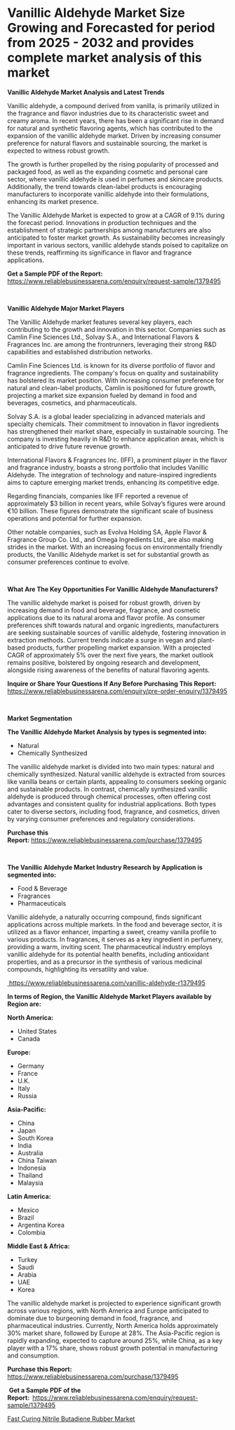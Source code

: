 <p><h1>Vanillic Aldehyde Market Size Growing and Forecasted for period from 2025 - 2032 and provides complete market analysis of this market</h1></p><p><strong>Vanillic Aldehyde Market Analysis and Latest Trends</strong></p>
<p><p>Vanillic aldehyde, a compound derived from vanilla, is primarily utilized in the fragrance and flavor industries due to its characteristic sweet and creamy aroma. In recent years, there has been a significant rise in demand for natural and synthetic flavoring agents, which has contributed to the expansion of the vanillic aldehyde market. Driven by increasing consumer preference for natural flavors and sustainable sourcing, the market is expected to witness robust growth.</p><p>The growth is further propelled by the rising popularity of processed and packaged food, as well as the expanding cosmetic and personal care sector, where vanillic aldehyde is used in perfumes and skincare products. Additionally, the trend towards clean-label products is encouraging manufacturers to incorporate vanillic aldehyde into their formulations, enhancing its market presence.</p><p>The Vanillic Aldehyde Market is expected to grow at a CAGR of 9.1% during the forecast period. Innovations in production techniques and the establishment of strategic partnerships among manufacturers are also anticipated to foster market growth. As sustainability becomes increasingly important in various sectors, vanillic aldehyde stands poised to capitalize on these trends, reaffirming its significance in flavor and fragrance applications.</p></p>
<p><strong>Get a Sample PDF of the Report:&nbsp;</strong> <a href="https://www.reliablebusinessarena.com/enquiry/request-sample/1379495?utm_campaign=1932&utm_medium=2&utm_source=Github&utm_content=ia&utm_term=01022025&utm_id=vanillic-aldehyde">https://www.reliablebusinessarena.com/enquiry/request-sample/1379495</a></p>
<p>&nbsp;</p>
<p><strong>Vanillic Aldehyde Major Market Players</strong></p>
<p><p>The Vanillic Aldehyde market features several key players, each contributing to the growth and innovation in this sector. Companies such as Camlin Fine Sciences Ltd., Solvay S.A., and International Flavors & Fragrances Inc. are among the frontrunners, leveraging their strong R&D capabilities and established distribution networks.</p><p>Camlin Fine Sciences Ltd. is known for its diverse portfolio of flavor and fragrance ingredients. The company's focus on quality and sustainability has bolstered its market position. With increasing consumer preference for natural and clean-label products, Camlin is positioned for future growth, projecting a market size expansion fueled by demand in food and beverages, cosmetics, and pharmaceuticals.</p><p>Solvay S.A. is a global leader specializing in advanced materials and specialty chemicals. Their commitment to innovation in flavor ingredients has strengthened their market share, especially in sustainable sourcing. The company is investing heavily in R&D to enhance application areas, which is anticipated to drive future revenue growth.</p><p>International Flavors & Fragrances Inc. (IFF), a prominent player in the flavor and fragrance industry, boasts a strong portfolio that includes Vanillic Aldehyde. The integration of technology and nature-inspired ingredients aims to capture emerging market trends, enhancing its competitive edge.</p><p>Regarding financials, companies like IFF reported a revenue of approximately $3 billion in recent years, while Solvay’s figures were around €10 billion. These figures demonstrate the significant scale of business operations and potential for further expansion.</p><p>Other notable companies, such as Evolva Holding SA, Apple Flavor & Fragrance Group Co. Ltd., and Omega Ingredients Ltd., are also making strides in the market. With an increasing focus on environmentally friendly products, the Vanillic Aldehyde market is set for substantial growth as consumer preferences continue to evolve.</p></p>
<p>&nbsp;</p>
<p><strong>What Are The Key Opportunities For Vanillic Aldehyde Manufacturers?</strong></p>
<p><p>The vanillic aldehyde market is poised for robust growth, driven by increasing demand in food and beverage, fragrance, and cosmetic applications due to its natural aroma and flavor profile. As consumer preferences shift towards natural and organic ingredients, manufacturers are seeking sustainable sources of vanillic aldehyde, fostering innovation in extraction methods. Current trends indicate a surge in vegan and plant-based products, further propelling market expansion. With a projected CAGR of approximately 5% over the next five years, the market outlook remains positive, bolstered by ongoing research and development, alongside rising awareness of the benefits of natural flavoring agents.</p></p>
<p><strong>Inquire or Share Your Questions If Any Before Purchasing This Report:</strong> <a href="https://www.reliablebusinessarena.com/enquiry/pre-order-enquiry/1379495?utm_campaign=1932&utm_medium=2&utm_source=Github&utm_content=ia&utm_term=01022025&utm_id=vanillic-aldehyde">https://www.reliablebusinessarena.com/enquiry/pre-order-enquiry/1379495</a></p>
<p>&nbsp;</p>
<p><strong>Market Segmentation</strong></p>
<p><strong>The Vanillic Aldehyde Market Analysis by types is segmented into:</strong></p>
<p><ul><li>Natural</li><li>Chemically Synthesized</li></ul></p>
<p><p>The vanillic aldehyde market is divided into two main types: natural and chemically synthesized. Natural vanillic aldehyde is extracted from sources like vanilla beans or certain plants, appealing to consumers seeking organic and sustainable products. In contrast, chemically synthesized vanillic aldehyde is produced through chemical processes, often offering cost advantages and consistent quality for industrial applications. Both types cater to diverse sectors, including food, fragrance, and cosmetics, driven by varying consumer preferences and regulatory considerations.</p></p>
<p><strong>Purchase this Report:&nbsp;</strong><a href="https://www.reliablebusinessarena.com/purchase/1379495?utm_campaign=1932&utm_medium=2&utm_source=Github&utm_content=ia&utm_term=01022025&utm_id=vanillic-aldehyde">https://www.reliablebusinessarena.com/purchase/1379495</a></p>
<p>&nbsp;</p>
<p><strong>The Vanillic Aldehyde Market Industry Research by Application is segmented into:</strong></p>
<p><ul><li>Food & Beverage</li><li>Fragrances</li><li>Pharmaceuticals</li></ul></p>
<p><p>Vanillic aldehyde, a naturally occurring compound, finds significant applications across multiple markets. In the food and beverage sector, it is utilized as a flavor enhancer, imparting a sweet, creamy vanilla profile to various products. In fragrances, it serves as a key ingredient in perfumery, providing a warm, inviting scent. The pharmaceutical industry employs vanillic aldehyde for its potential health benefits, including antioxidant properties, and as a precursor in the synthesis of various medicinal compounds, highlighting its versatility and value.</p></p>
<p><a href="https://www.reliablebusinessarena.com/vanillic-aldehyde-r1379495?utm_campaign=1932&utm_medium=2&utm_source=Github&utm_content=ia&utm_term=01022025&utm_id=vanillic-aldehyde">&nbsp;https://www.reliablebusinessarena.com/vanillic-aldehyde-r1379495</a></p>
<p><strong>In terms of Region, the Vanillic Aldehyde Market Players available by Region are:</strong></p>
<p>
    <p> <strong> North America: </strong>
        <ul>
            <li>United States</li>
            <li>Canada</li>
        </ul>
        </p> 
    <p> <strong> Europe: </strong>
        <ul>
            <li>Germany</li>
            <li>France</li>
            <li>U.K.</li>
            <li>Italy</li>
            <li>Russia</li>
        </ul>
        </p> 
    <p> <strong> Asia-Pacific: </strong>
        <ul>
            <li>China</li>
            <li>Japan</li>
            <li>South Korea</li>
            <li>India</li>
            <li>Australia</li>
            <li>China Taiwan</li>
            <li>Indonesia</li>
            <li>Thailand</li>
            <li>Malaysia</li>
        </ul>
        </p> 
    <p> <strong> Latin America: </strong>
        <ul>
            <li>Mexico</li>
            <li>Brazil</li>
            <li>Argentina Korea</li>
            <li>Colombia</li>
        </ul>
        </p> 
    <p> <strong> Middle East & Africa: </strong>
        <ul>
            <li>Turkey</li>
            <li>Saudi</li>
            <li>Arabia</li>
            <li>UAE</li>
            <li>Korea</li>
        </ul>
    </p>
    </p>
<p><p>The vanillic aldehyde market is projected to experience significant growth across various regions, with North America and Europe anticipated to dominate due to burgeoning demand in food, fragrance, and pharmaceutical industries. Currently, North America holds approximately 30% market share, followed by Europe at 28%. The Asia-Pacific region is rapidly expanding, expected to capture around 25%, while China, as a key player with a 17% share, shows robust growth potential in manufacturing and consumption.</p></p>
<p><strong>Purchase this Report: </strong><a href="https://www.reliablebusinessarena.com/purchase/1379495?utm_campaign=1932&utm_medium=2&utm_source=Github&utm_content=ia&utm_term=01022025&utm_id=vanillic-aldehyde">https://www.reliablebusinessarena.com/purchase/1379495</a></p>
<p>&nbsp;<strong>Get a Sample PDF of the Report:&nbsp;&nbsp;</strong><a href="https://www.reliablebusinessarena.com/enquiry/request-sample/1379495?utm_campaign=1932&utm_medium=2&utm_source=Github&utm_content=ia&utm_term=01022025&utm_id=vanillic-aldehyde">https://www.reliablebusinessarena.com/enquiry/request-sample/1379495</a></p>
<p><strong></strong></p>
<p><p><a href="https://github.com/luckyshygirl/Market-Research-Report-List-7/blob/main/fast-curing-nitrile-butadiene-rubber-market.md?utm_campaign=1932&utm_medium=2&utm_source=Github&utm_content=ia&utm_term=01022025&utm_id=vanillic-aldehyde">Fast Curing Nitrile Butadiene Rubber Market</a></p></p>